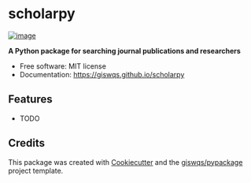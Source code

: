 # scholarpy

[![image](https://img.shields.io/pypi/v/scholarpy.svg)](https://pypi.python.org/pypi/scholarpy)

**A Python package for searching journal publications and researchers**

-   Free software: MIT license
-   Documentation: https://giswqs.github.io/scholarpy

## Features

-   TODO

## Credits

This package was created with [Cookiecutter](https://github.com/cookiecutter/cookiecutter) and the [giswqs/pypackage](https://github.com/giswqs/pypackage) project template.
